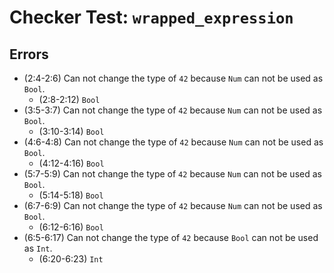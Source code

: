 # Checker Test: `wrapped_expression`

## Errors
- (2:4-2:6) Can not change the type of `42` because `Num` can not be used as `Bool`.
  - (2:8-2:12) `Bool`
- (3:5-3:7) Can not change the type of `42` because `Num` can not be used as `Bool`.
  - (3:10-3:14) `Bool`
- (4:6-4:8) Can not change the type of `42` because `Num` can not be used as `Bool`.
  - (4:12-4:16) `Bool`
- (5:7-5:9) Can not change the type of `42` because `Num` can not be used as `Bool`.
  - (5:14-5:18) `Bool`
- (6:7-6:9) Can not change the type of `42` because `Num` can not be used as `Bool`.
  - (6:12-6:16) `Bool`
- (6:5-6:17) Can not change the type of `42` because `Bool` can not be used as `Int`.
  - (6:20-6:23) `Int`
